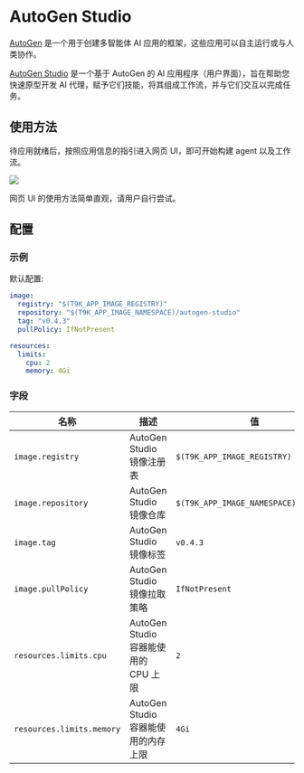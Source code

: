 # AutoGen Studio

[AutoGen](https://github.com/microsoft/autogen) 是一个用于创建多智能体 AI 应用的框架，这些应用可以自主运行或与人类协作。

[AutoGen Studio](https://github.com/microsoft/autogen/tree/main/python/packages/autogen-studio) 是一个基于 AutoGen 的 AI 应用程序（用户界面），旨在帮助您快速原型开发 AI 代理，赋予它们技能，将其组成工作流，并与它们交互以完成任务。

## 使用方法

待应用就绪后，按照应用信息的指引进入网页 UI，即可开始构建 agent 以及工作流。

![](https://s2.loli.net/2025/01/24/emtYaSfuv4NxPG2.png)

网页 UI 的使用方法简单直观，请用户自行尝试。

## 配置

### 示例

默认配置:

```yaml
image:
  registry: "$(T9K_APP_IMAGE_REGISTRY)"
  repository: "$(T9K_APP_IMAGE_NAMESPACE)/autogen-studio"
  tag: "v0.4.3"
  pullPolicy: IfNotPresent

resources:
  limits:
    cpu: 2
    memory: 4Gi
```

### 字段

| 名称                                | 描述                                        | 值                                   |
| ----------------------------------- | ------------------------------------------- | ------------------------------------ |
| `image.registry`                    | AutoGen Studio 镜像注册表                   | `$(T9K_APP_IMAGE_REGISTRY)`          |
| `image.repository`                  | AutoGen Studio 镜像仓库                     | `$(T9K_APP_IMAGE_NAMESPACE)/autogen` |
| `image.tag`                         | AutoGen Studio 镜像标签                     | `v0.4.3`                             |
| `image.pullPolicy`                  | AutoGen Studio 镜像拉取策略                 | `IfNotPresent`                       |
| `resources.limits.cpu`              | AutoGen Studio 容器能使用的 CPU 上限        | `2`                                  |
| `resources.limits.memory`           | AutoGen Studio 容器能使用的内存上限         | `4Gi`                                |
